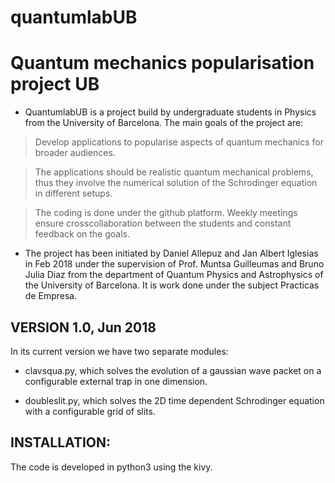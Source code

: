 # quantumlabUB
# Quantum mechanics popularisation project UB

* QuantumlabUB is a project build by undergraduate students in 
Physics from the University of Barcelona. The main goals of the 
project are:

> Develop applications to popularise aspects of quantum 
mechanics for broader audiences. 

> The applications should be realistic quantum mechanical problems, thus 
they involve the numerical solution of the Schrodinger equation in 
different setups. 

> The coding is done under the github platform. Weekly meetings ensure crosscollaboration between the students and constant feedback on the goals. 


* The project has been initiated by Daniel Allepuz and Jan Albert Iglesias 
in Feb 2018 under the supervision of Prof. Muntsa Guilleumas and 
Bruno Julia Diaz from the department of Quantum Physics and Astrophysics 
of the University of Barcelona. It is work done under the subject Practicas 
de Empresa. 

VERSION 1.0, Jun 2018
---------------------

In its current version we have two separate modules:

- clavsqua.py, which solves the evolution of a gaussian wave packet on a configurable external trap in one dimension. 

- doubleslit.py, which solves the 2D time dependent Schrodinger equation with 
a configurable grid of slits. 



INSTALLATION:
---------------------

The code is developed in python3 using the kivy.  

